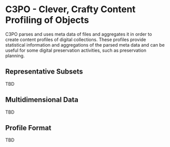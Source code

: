 C3PO - Clever, Crafty Content Profiling of Objects
===================================================

C3PO parses and uses meta data of files and aggregates it in order to create content profiles
of digital collections. These profiles provide statistical information and aggregations of the parsed meta data
and can be useful for some digital preservation activities, such as preservation planning.

Representative Subsets
------------------------
TBD

Multidimensional Data
------------------------
TBD

Profile Format
------------------------
TBD